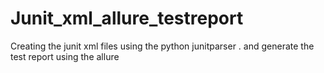 # Junit_xml_allure_testreport
Creating the junit xml files using the python junitparser . and generate the test report using the allure 

